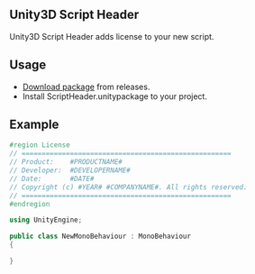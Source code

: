## Unity3D Script Header
Unity3D Script Header adds license to your new script.

## Usage
* [Download package](https://github.com/onurtnrkl/unity3d-script-header/releases) from releases.
* Install ScriptHeader.unitypackage to your project.

## Example
```cs   
#region License
// ====================================================
// Product:    #PRODUCTNAME#
// Developer:  #DEVELOPERNAME#
// Date:       #DATE#
// Copyright (c) #YEAR# #COMPANYNAME#. All rights reserved.
// ====================================================
#endregion

using UnityEngine;

public class NewMonoBehaviour : MonoBehaviour
{

}
```
